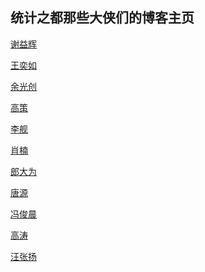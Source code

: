 ## 统计之都那些大侠们的博客主页

 [谢益辉](https://yihui.name/)

 [王奕如](https://earo.me/)
 
 [余光创](https://guangchuangyu.github.io/)
 
 [高策](http://gaocegege.com/Blog/)
 
 [李舰](http://www.jianl.org/)
 
 [肖楠](https://nanx.me/)
 
 [郎大为](http://langdawei.com/)
 
 [唐源](http://terrytangyuan.github.io/)
 
 [冯俊晨](http://www.fengjunchen.com/)
 
 [高涛](https://joegaotao.github.io/)
 
 [汪张扬](http://www.atlaswang.com/)
 
 []()
 []()
 []()
 []()
 []()
